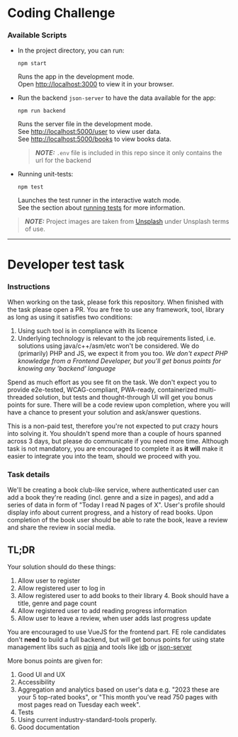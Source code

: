 # Coding Challenge

### Available Scripts

- In the project directory, you can run:

  ```
  npm start
  ```

  Runs the app in the development mode.\
  Open [http://localhost:3000](http://localhost:3000) to view it in your browser.

- Run the backend `json-server` to have the data available for the app:

  ```
  npm run backend
  ```

  Runs the server file in the development mode.\
  See [http://localhost:5000/user](http://localhost:5000/user) to view user data.\
  See [http://localhost:5000/books](http://localhost:5000/books) to view books data.

  > **_NOTE:_** `.env` file is included in this repo since it only contains the url for the backend

- Running unit-tests:

  ```
  npm test
  ```

  Launches the test runner in the interactive watch mode.\
  See the section about [running tests](https://facebook.github.io/create-react-app/docs/running-tests) for more information.

> **_NOTE:_** Project images are taken from [Unsplash](https://unsplash.com/) under Unsplash terms of use.

---

# Developer test task

### Instructions

When working on the task, please fork this repository. When finished with the task please open a PR.
You are free to use any framework, tool, library as long as using it satisfies two conditions:

1. Using such tool is in compliance with its licence
2. Underlying technology is relevant to the job requirements listed, i.e. solutions using java/c++/asm/etc won't be considered. We do (primarily) PHP and JS, we expect it from you too. _We don't expect PHP knowledge from a Frontend Developer, but you'll get bonus points for knowing any 'backend' language_

Spend as much effort as you see fit on the task. We don't expect you to provide e2e-tested, WCAG-compliant, PWA-ready, containerized multi-threaded solution, but tests and thought-through UI will get you bonus points for sure.
There will be a code review upon completion, where you will have a chance to present your solution and ask/answer questions.

This is a non-paid test, therefore you're not expected to put crazy hours into solving it. You shouldn't spend more than a couple of hours spanned across 3 days, but please do communicate if you need more time.
Although task is not mandatory, you are encouraged to complete it as **it will** make it easier to integrate you into the team, should we proceed with you.

### Task details

We'll be creating a book club-like service, where authenticated user can add a book they're reading (incl. genre and a size in pages), and add a series of data in form of "Today I read N pages of X".
User's profile should display info about current progress, and a history of read books.
Upon completion of the book user should be able to rate the book, leave a review and share the review in social media.

## TL;DR

Your solution should do these things:

1. Allow user to register
2. Allow registered user to log in
3. Allow registered user to add books to their library 4. Book should have a title, genre and page count
4. Allow registered user to add reading progress information
5. Allow user to leave a review, when user adds last progress update

You are encouraged to use VueJS for the frontend part. FE role candidates don't **need** to build a full backend, but will get bonus points for using state management libs such as [pinia](https://pinia.vuejs.org/) and tools like [idb](https://www.npmjs.com/package/idb) or [json-server](https://www.npmjs.com/package/json-server)

More bonus points are given for:

1. Good UI and UX
2. Accessibility
3. Aggregation and analytics based on user's data e.g. "2023 these are your 5 top-rated books", or "This month you've read 750 pages with most pages read on Tuesday each week".
4. Tests
5. Using current industry-standard-tools properly.
6. Good documentation
